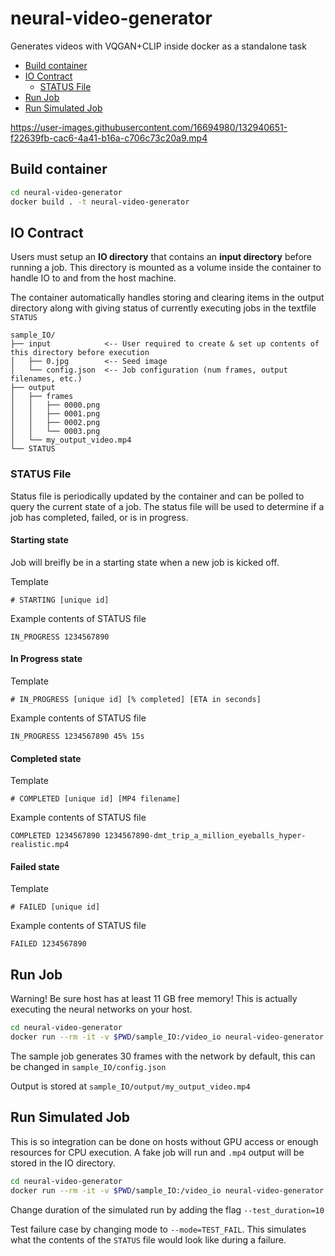 # neural-video-generator
Generates videos with VQGAN+CLIP inside docker as a standalone task

- [Build container](#build-container)
- [IO Contract](#io-contract)
  - [STATUS File](#status-file)
- [Run Job](#run-job)
- [Run Simulated Job](#run-simulated-job)

https://user-images.githubusercontent.com/16694980/132940651-f22639fb-cac6-4a41-b16a-c706c73c20a9.mp4

## Build container
```bash
cd neural-video-generator
docker build . -t neural-video-generator
```

## IO Contract
Users must setup an **IO directory** that contains an **input directory** before running a job. This directory is mounted as a volume inside the container to handle IO to and from the host machine. 

The container automatically handles storing and clearing items in the output directory along with giving status of currently executing jobs in the textfile `STATUS`
```
sample_IO/
├── input            <-- User required to create & set up contents of this directory before execution
│   ├── 0.jpg        <-- Seed image
│   └── config.json  <-- Job configuration (num frames, output filenames, etc.)
├── output
│   ├── frames
│   │   ├── 0000.png
│   │   ├── 0001.png
│   │   ├── 0002.png
│   │   └── 0003.png
│   └── my_output_video.mp4
└── STATUS
```
### STATUS File
Status file is periodically updated by the container and can be polled to query the current state of a job. The status file will be used to determine if a job has completed, failed, or is in progress. 

#### Starting state 
Job will breifly be in a starting state when a new job is kicked off.  

Template
```
# STARTING [unique id]
```
Example contents of STATUS file
```
IN_PROGRESS 1234567890
```

#### In Progress state 
Template
```
# IN_PROGRESS [unique id] [% completed] [ETA in seconds]
```
Example contents of STATUS file
```
IN_PROGRESS 1234567890 45% 15s
```
#### Completed state 
Template
```
# COMPLETED [unique id] [MP4 filename]
```
Example contents of STATUS file
```
COMPLETED 1234567890 1234567890-dmt_trip_a_million_eyeballs_hyper-realistic.mp4
```
#### Failed state 
Template
```
# FAILED [unique id]
```
Example contents of STATUS file
```
FAILED 1234567890
```

## Run Job
Warning! Be sure host has at least 11 GB free memory! This is actually executing the neural networks on your host. 
```bash
cd neural-video-generator
docker run --rm -it -v $PWD/sample_IO:/video_io neural-video-generator python3 exec.py --mode=PROD
```
The sample job generates 30 frames with the network by default, this can be changed in `sample_IO/config.json` 

Output is stored at `sample_IO/output/my_output_video.mp4`

## Run Simulated Job
This is so integration can be done on hosts without GPU access or enough resources for CPU execution. A fake job will run and `.mp4` output will be stored in the IO directory. 
```bash
cd neural-video-generator
docker run --rm -it -v $PWD/sample_IO:/video_io neural-video-generator python3 exec.py --mode=TEST
```
Change duration of the simulated run by adding the flag  `--test_duration=10`

Test failure case by changing mode to `--mode=TEST_FAIL`. This simulates what the contents of the `STATUS` file would look like during a failure.
